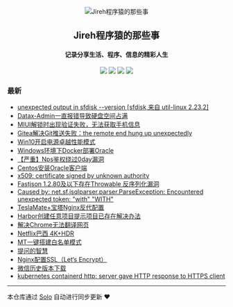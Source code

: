 <p align="center"><img alt="Jireh程序猿的那些事" src="https://img.hacpai.com/avatar/1532946657098_1532946825204.jpeg"></p><h2 align="center">
Jireh程序猿的那些事
</h2>

<h4 align="center">记录分享生活、程序、信息的精彩人生</h4>
<p align="center"><a title="Jireh程序猿的那些事" target="_blank" href="https://github.com/Jireh012/solo-blog"><img src="https://img.shields.io/github/last-commit/Jireh012/solo-blog.svg?style=flat-square&color=FF9900"></a>
<a title="GitHub repo size in bytes" target="_blank" href="https://github.com/Jireh012/solo-blog"><img src="https://img.shields.io/github/repo-size/Jireh012/solo-blog.svg?style=flat-square"></a>
<a title="Solo Version" target="_blank" href="https://github.com/88250/solo/releases"><img src="https://img.shields.io/badge/solo-4.4.0-f1e05a.svg?style=flat-square&color=blueviolet"></a>
<a title="Hits" target="_blank" href="https://github.com/88250/hits"><img src="https://hits.b3log.org/Jireh012/solo-blog.svg"></a></p>

### 最新

* [unexpected output in sfdisk --version [sfdisk,来自 util-linux 2.23.2]](https://jireh.xyz/articles/2023/11/07/1699337880766.html)
* [Datax-Admin一直报错导致硬盘空间占满](https://jireh.xyz/articles/2023/08/07/1691401519359.html)
* [MIUI解锁时出现验证失败，无法获取手机信息](https://jireh.xyz/articles/2023/08/01/1690853676997.html)
* [Gitea解决Git推送失败：the remote end hung up unexpectedly](https://jireh.xyz/articles/2023/07/07/1688710630734.html)
* [Win10开启电源卓越性能模式](https://jireh.xyz/articles/2022/09/09/1662701998967.html)
* [Windows环境下Docker部署Oracle](https://jireh.xyz/articles/2022/08/24/1661311191697.html)
* [【严重】Nps鉴权绕过0day漏洞](https://jireh.xyz/articles/2022/08/10/1660122191957.html)
* [Centos安装Oracle客户端](https://jireh.xyz/articles/2022/06/24/1656061883986.html)
* [x509: certificate signed by unknown authority](https://jireh.xyz/articles/2022/06/17/1655450501367.html)
* [Fastjson 1.2.80及以下存在Throwable 反序列化漏洞](https://jireh.xyz/articles/2022/05/24/1653360770593.html)
* [Caused by: net.sf.jsqlparser.parser.ParseException: Encountered unexpected token: "with" "WITH"](https://jireh.xyz/articles/2022/04/01/1648806706513.html)
* [TeslaMate+宝塔Nginx反代配置](https://jireh.xyz/articles/2022/03/31/1648692344568.html)
* [Harbor创建任意项目提示项目已存在解决办法](https://jireh.xyz/articles/2022/03/04/1646363168512.html)
* [解决Chrome无法翻译网页](https://jireh.xyz/articles/2022/02/17/1645060512804.html)
* [Netflix巴西 4K+HDR](https://jireh.xyz/articles/2022/01/17/1642389833430.html)
* [MT一键搭建白名单模式](https://jireh.xyz/articles/2022/01/10/1641782164468.html)
* [提问的智慧](https://jireh.xyz/articles/2021/12/15/1639532300690.html)
* [Nginx配置SSL（Let‘s Encrypt）](https://jireh.xyz/articles/2021/12/14/1639475074600.html)
* [微信历史版本下载](https://jireh.xyz/articles/2021/12/02/1638433783345.html)
* [kubernetes containerd http: server gave HTTP response to HTTPS client](https://jireh.xyz/articles/2021/12/02/1638409755466.html)



---

本仓库通过 [Solo](https://github.com/88250/solo) 自动进行同步更新 ❤️ 